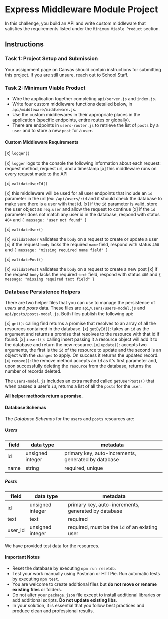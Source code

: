 # Express Middleware Module Project

In this challenge, you build an API and write custom middleware that satisfies the requirements listed under the `Minimum Viable Product` section.

## Instructions

### Task 1: Project Setup and Submission

Your assignment page on Canvas should contain instructions for submitting this project. If you are still unsure, reach out to School Staff.

### Task 2: Minimum Viable Product

- Wire the application together completing `api/server.js` and `index.js`.
- Write four custom middleware functions detailed below, in `api/middleware/middleware.js`.
- Use the custom middlewares in their appropriate places in the application (specific endpoints, entire routes or globally).
- There are endpoints in `users-router.js` to retrieve the list of `posts` by a `user` and to store a new `post` for a `user`.

#### Custom Middleware Requirements

[x] `logger()`

  [x] `logger` logs to the console the following information about each request: request method, request url, and a timestamp
  [x] this middleware runs on every request made to the API

[x] `validateUserId()`

  [x] this middleware will be used for all user endpoints that include an `id` parameter in the url (ex: `/api/users/:id` and it should check the database to make sure there is a user with that id.
  [x] if the `id` parameter is valid, store the user object as `req.user` and allow the request to continue
  [x] if the `id` parameter does not match any user id in the database, respond with status `404` and `{ message: "user not found" }`

[x] `validateUser()`

  [x] `validateUser` validates the `body` on a request to create or update a user
  [x] if the request `body` lacks the required `name` field, respond with status `400` and `{ message: "missing required name field" }`

[x] `validatePost()`

  [x] `validatePost` validates the `body` on a request to create a new post
  [x] if the request `body` lacks the required `text` field, respond with status `400` and `{ message: "missing required text field" }`

### Database Persistence Helpers

There are two helper files that you can use to manage the persistence of _users_ and _posts_ data. These files are `api/users/users-model.js` and `api/posts/posts-model.js`. Both files publish the following api:

[x] `get()`: calling find returns a promise that resolves to an array of all the resources contained in the database.
[x] `getById()`: takes an `id` as the argument and returns a promise that resolves to the resource with that id if found.
[x] `insert()`: calling insert passing it a resource object will add it to the database and return the new resource.
[x] `update()`: accepts two arguments, the first is the `id` of the resource to update and the second is an object with the `changes` to apply. On success it returns the updated record.
[x] `remove()`: the remove method accepts an `id` as it's first parameter and, upon successfully deleting the `resource` from the database, returns the number of records deleted.

The `users-model.js` includes an extra method called `getUserPosts()` that when passed a user's `id`, returns a list of all the `posts` for the `user`.

**All helper methods return a promise.**

#### Database Schemas

The _Database Schemas_ for the `users` and `posts` resources are:

##### Users

| field | data type        | metadata                                              |
| ----- | ---------------- | ----------------------------------------------------- |
| id    | unsigned integer | primary key, auto-increments, generated by database   |
| name  | string           | required, unique                                      |

##### Posts

| field   | data type        | metadata                                            |
| ------- | ---------------- | --------------------------------------------------- |
| id      | unsigned integer | primary key, auto-increments, generated by database |
| text    | text             | required                                            |
| user_id | unsigned integer | required, must be the `id` of an existing user      |

We have provided test data for the resources.

#### Important Notes

- Reset the database by executing `npm run resetdb`.
- Test your work manually using Postman or HTTPie. Run automatic tests by executing `npm test`.
- You are welcome to create additional files but **do not move or rename existing files** or folders.
- Do not alter your `package.json` file except to install additional libraries or add additional scripts. **Do not update existing libs**.
- In your solution, it is essential that you follow best practices and produce clean and professional results.
